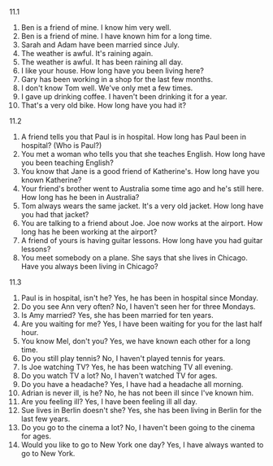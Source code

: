 11.1
  1. Ben is a friend of mine. I know him very well.
  2. Ben is a friend of mine. I have known him for a long time.
  3. Sarah and Adam have been married since July.
  4. The weather is awful. It's raining again.
  5. The weather is awful. It has been raining all day.
  6. I like your house. How long have you been living here?
  7. Gary has been working in a shop for the last few months.
  8. I don't know Tom well. We've only met a few times.
  9. I gave up drinking coffee. I haven't been drinking it for a year.
  10. That's a very old bike. How long have you had it?

11.2
  1. A friend tells you that Paul is in hospital.
     How long has Paul been in hospital? (Who is Paul?)
  2. You met a woman who tells you that she teaches English.
     How long have you been teaching English?
  3. You know that Jane is a good friend of Katherine's.
     How long have you known Katherine?
  4. Your friend's brother went to Australia some time ago and he's still here.
     How long has he been in Australia?
  5. Tom always wears the same jacket. It's a very old jacket.
     How long have you had that jacket?
  6. You are talking to a friend about Joe. Joe now works at the airport.
     How long has he been working at the airport?
  7. A friend of yours is having guitar lessons.
     How long have you had guitar lessons?
  8. You meet somebody on a plane. She says that she lives in Chicago.
     Have you always been living in Chicago?

11.3
  1. Paul is in hospital, isn't he? Yes, he has been in hospital since Monday.
  2. Do you see Ann very often? No, I haven't seen her for three Mondays.
  3. Is Amy married? Yes, she has been married for ten years.
  4. Are you waiting for me? Yes, I have been waiting for you for the last half hour.
  5. You know Mel, don't you? Yes, we have known each other for a long time.
  6. Do you still play tennis? No, I haven't played tennis for years.
  7. Is Joe watching TV? Yes, he has been watching TV all evening.
  8. Do you watch TV a lot? No, I haven't watched TV for ages.
  9. Do you have a headache? Yes, I have had a headache all morning.
  10. Adrian is never ill, is he? No, he has not been ill since I've known him.
  11. Are you feeling ill? Yes, I have been feeling ill all day.
  12. Sue lives in Berlin doesn't she? Yes, she has been living in Berlin for the last few years.
  13. Do you go to the cinema a lot? No, I haven't been going to the cinema for ages.
  14. Would you like to go to New York one day? Yes, I have always wanted to go to New York.